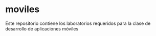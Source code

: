 # moviles
Este repositorio contiene los laboratorios requeridos para la clase de desarrollo de aplicaciones móviles
